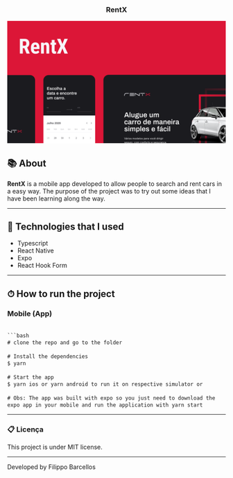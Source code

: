 <h3 align="center"> RentX</h3>

<p align="center">
  <img width= '1100' src="https://github.com/filippobarcellos/rentx_mobile/blob/main/github/logo.png">
</p>

## 📚 About

**RentX** is a mobile app developed to allow people to search and rent cars in a easy way. The purpose of the project was to try out some ideas that I have been learning along the way.

---

## 🚀 Technologies that I used

- Typescript
- React Native
- Expo
- React Hook Form

---

## ⏱ How to run the project

### Mobile (App)

````

```bash
# clone the repo and go to the folder

# Install the dependencies
$ yarn

# Start the app
$ yarn ios or yarn android to run it on respective simulator or

# Obs: The app was built with expo so you just need to download the expo app in your mobile and run the application with yarn start
````

---

### 📋 Licença

This project is under MIT license.

---

Developed by Filippo Barcellos
